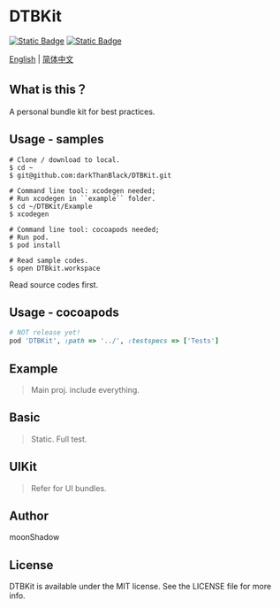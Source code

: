 # DTBKit

 [![Static Badge](https://img.shields.io/badge/iOS-Swift-green)]() [![Static Badge](https://img.shields.io/badge/Cocoapods-1.12.1-green)]()



[English](https://github.com/darkThanBlack/DTBKit/README.md) |  [简体中文](https://github.com/darkThanBlack/DTBKit/README.zh-CN.md)



## What is this？

A personal bundle kit for best practices.



## Usage - samples

```shell
# Clone / download to local.
$ cd ~
$ git@github.com:darkThanBlack/DTBKit.git

# Command line tool: xcodegen needed;
# Run xcodegen in ``example`` folder.
$ cd ~/DTBKit/Example
$ xcodegen

# Command line tool: cocoapods needed;
# Run pod.
$ pod install

# Read sample codes.
$ open DTBkit.workspace
```

Read source codes first.



## Usage - cocoapods

```ruby
# NOT release yet!
pod 'DTBKit', :path => '../', :testspecs => ['Tests']
```



## Example

> Main proj. include everything.



## Basic

> Static. Full test.



## UIKit

> Refer for UI bundles. 





## Author

moonShadow

## License

DTBKit is available under the MIT license. See the LICENSE file for more info.

